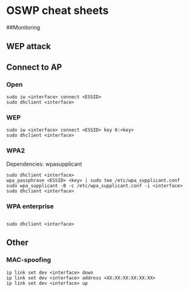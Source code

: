 # OSWP cheat sheets

##Monitoring







## WEP attack






















## Connect to AP

### Open
```
sudo iw <interface> connect <ESSID>
sudo dhclient <interface>
```

### WEP
```
sudo iw <interface> connect <ESSID> key 0:<key>
sudo dhclient <interface>
```

### WPA2

Dependencies: wpasupplicant
```
sudo dhclient <interface>
wpa_passphrase <ESSID> <key> | sudo tee /etc/wpa_supplicant.conf
sudo wpa_supplicant -B -c /etc/wpa_supplicant.conf -i <interface>
sudo dhclient <interface>
```

### WPA enterprise

```

sudo dhclient <interface>
```

## Other
### MAC-spoofing
```
ip link set dev <interface> down
ip link set dev <interface> address <XX:XX:XX:XX:XX:XX>
ip link set dev <interface> up
```